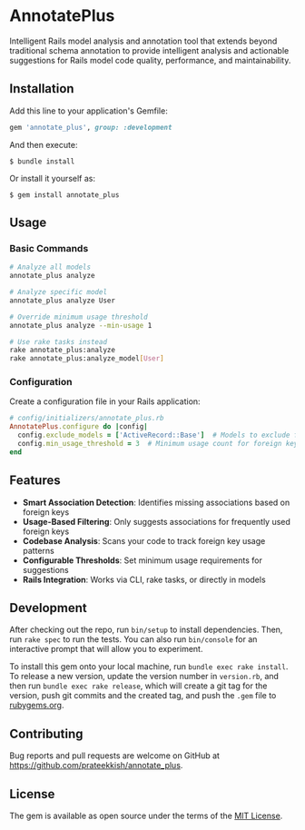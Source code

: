 # AnnotatePlus

Intelligent Rails model analysis and annotation tool that extends beyond traditional schema annotation to provide intelligent analysis and actionable suggestions for Rails model code quality, performance, and maintainability.

## Installation

Add this line to your application's Gemfile:

```ruby
gem 'annotate_plus', group: :development
```

And then execute:

    $ bundle install

Or install it yourself as:

    $ gem install annotate_plus

## Usage

### Basic Commands

```bash
# Analyze all models
annotate_plus analyze

# Analyze specific model
annotate_plus analyze User

# Override minimum usage threshold
annotate_plus analyze --min-usage 1

# Use rake tasks instead
rake annotate_plus:analyze
rake annotate_plus:analyze_model[User]
```

### Configuration

Create a configuration file in your Rails application:

```ruby
# config/initializers/annotate_plus.rb
AnnotatePlus.configure do |config|
  config.exclude_models = ['ActiveRecord::Base']  # Models to exclude from analysis
  config.min_usage_threshold = 3  # Minimum usage count for foreign key suggestions
end
```

## Features

- **Smart Association Detection**: Identifies missing associations based on foreign keys
- **Usage-Based Filtering**: Only suggests associations for frequently used foreign keys
- **Codebase Analysis**: Scans your code to track foreign key usage patterns
- **Configurable Thresholds**: Set minimum usage requirements for suggestions
- **Rails Integration**: Works via CLI, rake tasks, or directly in models

## Development

After checking out the repo, run `bin/setup` to install dependencies. Then, run `rake spec` to run the tests. You can also run `bin/console` for an interactive prompt that will allow you to experiment.

To install this gem onto your local machine, run `bundle exec rake install`. To release a new version, update the version number in `version.rb`, and then run `bundle exec rake release`, which will create a git tag for the version, push git commits and the created tag, and push the `.gem` file to [rubygems.org](https://rubygems.org).

## Contributing

Bug reports and pull requests are welcome on GitHub at https://github.com/prateekkish/annotate_plus.

## License

The gem is available as open source under the terms of the [MIT License](https://opensource.org/licenses/MIT).